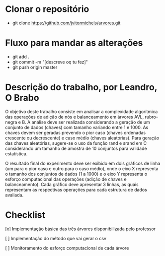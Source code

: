 # Clonar o repositório
* git clone https://github.com/jvitormichels/arvores.git

# Fluxo para mandar as alterações
* git add .
* git commit -m "[descreve oq tu fez]"
* git push origin master

# Descrição do trabalho, por Leandro, O Brabo

  O objetivo deste trabalho consiste em analisar a complexidade algorítmica das
operações de adição de nós e balanceamento em árvores AVL, rubro-negra e B. A análise
deve ser realizada considerando a geração de um conjunto de dados (chaves) com tamanho
variando entre 1 e 1000. As chaves devem ser geradas prevendo o pior caso (chaves
ordenadas crescente ou decrescente) e caso médio (chaves aleatórias). Para geração das
chaves aleatórias, sugere-se o uso da função rand e srand em C considerando um tamanho
de amostra de 10 conjuntos para validade estatística.

  O resultado final do experimento deve ser exibido em dois gráficos de linha (um para o pior
caso e outro para o caso médio), onde o eixo X representa o tamanho dos conjuntos de
dados (1 a 1000) e o eixo Y representa o esforço computacional das operações (adição de
chaves e balanceamento). Cada gráfico deve apresentar 3 linhas, as quais representam as
respectivas operações para cada estrutura de dados avaliada.

# Checklist
[x] Implementação básica das três árvores disponibilizada pelo professor

[ ] Implementação do método que vai gerar o csv

[ ] Monitoramento do esforço computacional de cada árvore
